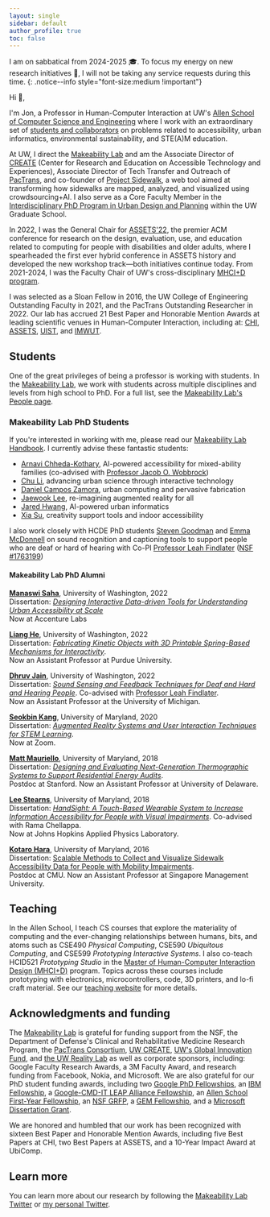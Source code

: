 ```yaml
---
layout: single
sidebar: default
author_profile: true
toc: false
---
```


I am on sabbatical from 2024-2025 🎓. To focus my energy on new research initiatives 🚀, I will not be taking any service requests during this time.
{: .notice--info style="font-size:medium !important"}

<!-- **Join us!** I am recruiting new PhD students or Postdocs interested in transforming urban accessibility with computational methods. We are specifically looking for students with background and research experience in applied machine learning and GIS/urban science. Example projects from my lab in this area include Project Sidewalk, RASSR, Sidewalk Equity, and BusStopCV. <br/><br/>
If interested, please begin by reading our [Makeability Lab handbook](https://docs.google.com/document/d/1YiiDsfpiolpXjUTj8xWrQwQQUzqrfqT9bocOpaYDrtI) and our recent papers in the area on the [Makeability Lab website](https://makeabilitylab.cs.washington.edu/publications/). See also our ["Future of Urban Accessibility"](https://accessiblecities.github.io/UrbanAccess2022/pdfs/Froehlich_FutureOfUrbanAccessibility_ASSETS2022WorkshopProposal.pdf) short paper at ASSETS'22 and the [accompanying workshop website](https://accessiblecities.github.io/UrbanAccess2022/). Then, email me at [jonf@cs.uw.edu](jonf@cs.uw.edu) with "Prospective PhD Student (or Postdoc) in UrbanAccess" in the subject. Include your CV and a brief statement about how your prior work and future interests intersect with my lab.
{: .notice--info style="font-size:medium !important"} -->

<!-- You will work with our vibrant, cross-disciplinary [Project Sidewalk](https://projectsidewalk.org/) team on state-of-the-art projects in Crowd+AI to map, assess, and visualize urban accessibility. <br/><br/> -->

Hi 👋,

I'm Jon, a Professor in Human-Computer Interaction at UW's [Allen School of Computer Science and Engineering](http://cs.washington.edu/) where I work with an extraordinary set of [students and collaborators](https://makeabilitylab.cs.washington.edu/people/) on problems related to accessibility, urban informatics, environmental sustainability, and STE(A)M education.

At UW, I direct the [Makeability Lab](http://makeabilitylab.io/) and am the Associate Director of [CREATE](https://create.uw.edu/) (Center for Research and Education on Accessible Technology and Experiences), Associate Director of Tech Transfer and Outreach of [PacTrans](http://depts.washington.edu/pactrans/), and co-founder of [Project Sidewalk](http://projectsidewalk.org/), a web tool aimed at transforming how sidewalks are mapped, analyzed, and visualized using crowdsourcing+AI. I also serve as a Core Faculty Member in the [Interdisciplinary PhD Program in Urban Design and Planning](https://grad.uw.edu/about-the-graduate-school/interdisciplinary-programs/urban-design-and-planning/) within the UW Graduate School.

In 2022, I was the General Chair for [ASSETS'22](https://assets22.sigaccess.org/), the premier ACM conference for research on the design, evaluation, use, and education related to computing for people with disabilities and older adults, where I spearheaded the first ever hybrid conference in ASSETS history and developed the new workshop track—both initiatives continue today. From 2021-2024, I was the Faculty Chair of UW's cross-disciplinary [MHCI+D program](https://mhcid.washington.edu/).

I was selected as a Sloan Fellow in 2016, the UW College of Engineering Outstanding Faculty in 2021, and the PacTrans Outstanding Researcher in 2022. Our lab has accrued 21 Best Paper and Honorable Mention Awards at leading scientific venues in Human-Computer Interaction, including at: [CHI](https://dl.acm.org/conference/chi), [ASSETS](https://www.sigaccess.org/assets/), [UIST](https://uist.acm.org/), and [IMWUT](https://dl.acm.org/journal/imwut).

<!-- a co-founding (student) member of [DUB](http://dub.washington.edu), a large, cross-disciplinary organization of academic and industry professionals interested in HCI and Design research,

I am the General Chair for [ASSETS'22](https://assets22.sigaccess.org/), the premier ACM conference for research on the design, evaluation, use, and education related to computing for people with disabilities and older adults.  

Faculty Chair of the [MHCI+D program](https://mhcid.washington.edu/)
-->

## Students

One of the great privileges of being a professor is working with students. In the [Makeability Lab](https://makeabilitylab.cs.washington.edu/), we work with students across multiple disciplines and levels from high school to PhD. For a full list, see the [Makeability Lab's People page](https://makeabilitylab.cs.washington.edu/people/).

### Makeability Lab PhD Students

If you're interested in working with me, please read our [Makeability Lab Handbook](https://docs.google.com/document/d/1YiiDsfpiolpXjUTj8xWrQwQQUzqrfqT9bocOpaYDrtI). I currently advise these fantastic students:

* [Arnavi Chheda-Kothary](https://www.linkedin.com/in/arnavichheda/), AI-powered accessibility for mixed-ability families (co-advised with [Professor Jacob O. Wobbrock](http://faculty.washington.edu/wobbrock/))
* [Chu Li](https://www.chu-li.me/), advancing urban science through interactive technology
* [Daniel Campos Zamora](https://www.danielcamposzamora.com/), urban computing and pervasive fabrication
* [Jaewook Lee](https://jaewook-lee.com/), re-imagining augmented reality for all
* [Jared Hwang](https://jared-hwang.github.io/), AI-powered urban informatics
* [Xia Su](https://xiasu.github.io/), creativity support tools and indoor accessibility

I also work closely with HCDE PhD students [Steven Goodman](https://www.linkedin.com/in/steven-m-goodman/) and [Emma McDonnell](https://www.linkedin.com/in/ejmcdonnell/) on sound recognition and captioning tools to support people who are deaf or hard of hearing with Co-PI [Professor Leah Findlater](https://www.hcde.washington.edu/findlater) ([NSF #1763199](https://www.nsf.gov/awardsearch/showAward?AWD_ID=1763199&HistoricalAwards=false))

#### Makeability Lab PhD Alumni

**[Manaswi Saha](https://homes.cs.washington.edu/~manaswi/)**, University of Washington, 2022<br/>
Dissertation: [*Designing Interactive Data-driven Tools for Understanding Urban Accessibility at Scale*](https://makeabilitylab.cs.washington.edu/media/publications/Saha_DesigningInteractiveDataDrivenToolsForUnderstandingUrbanAccessibilityAtScale_UWCSPHDDISSERTATION2022.pdf)<br/>
Now at Accenture Labs

**[Liang He](https://www.lianghe.me/)**, University of Washington, 2022<br/>
Dissertation: [*Fabricating Kinetic Objects with 3D Printable Spring-Based Mechanisms for Interactivity*](https://makeabilitylab.cs.washington.edu/media/publications/He_FabricatingKineticObjectsWith3DPrintableSpringBasedMechanismsForInteractivity_UWCSPHDDISSERTATION2022.pdf).<br/>
Now an Assistant Professor at Purdue University.

**[Dhruv Jain](https://homes.cs.washington.edu/~djain/)**, University of Washington, 2022<br/>
Dissertation: [*Sound Sensing and Feedback Techniques for Deaf and Hard and Hearing People*](https://makeabilitylab.cs.washington.edu/media/publications/Jain_SoundSensingAndFeedbackTechniquesForDeafAndHardOfHearingPeople_UWCSPHDDISSERTATION2022.pdf).
Co-advised with [Professor Leah Findlater](https://www.hcde.washington.edu/findlater).<br/> Now an Assistant Professor at the University of Michigan.

**[Seokbin Kang](http://www.livehighkang.com/)**, University of Maryland, 2020<br/>
Dissertation: [*Augmented Reality Systems and User Interaction Techniques for STEM Learning*](https://makeabilitylab.cs.washington.edu/media/publications/Kang_AugmentedRealitySystemsAndUserInteractionTechniquesForStemLearning_UMDCSPHDDISSERTATION2020.pdf).<br/>
Now at Zoom.

**[Matt Mauriello](https://www.eecis.udel.edu/~mlm/)**, University of Maryland, 2018<br/>
Dissertation: [*Designing and Evaluating Next-Generation Thermographic Systems to Support Residential Energy Audits*](https://makeabilitylab.cs.washington.edu/media/publications/Mauriello_DesigningAndEvaluatingNextGenerationThermographicSystemsToSupportResidentialEnergyAudits_2018.pdf).<br/> Postdoc at Stanford. Now an Assistant Professor at University of Delaware.

**[Lee Stearns](http://www.leestearns.com/)**, University of Maryland, 2018<br/>
Dissertation: [*HandSight: A Touch-Based Wearable System to Increase Information Accessibility for People with Visual Impairments*](https://makeabilitylab.cs.washington.edu/media/publications/Stearns_HandsightATouchBasedWearableSystemToIncreaseInformationAccessibilityForPeopleWithVisualImpairments_2018.pdf). Co-advised with Rama Chellappa.<br/> Now at Johns Hopkins Applied Physics Laboratory.

**[Kotaro Hara](https://kotarohara.com/)**, University of Maryland, 2016<br/> 
Dissertation: [Scalable Methods to Collect and Visualize Sidewalk Accessibility Data for People with Mobility Impairments](https://makeabilitylab.cs.washington.edu/media/publications/Hara_ScalableMethodsToCollectAndVisualizeSidewalkAccessibilityDataForPeopleWithMobilityImpairments_2016.pdf).<br/> Postdoc at CMU. Now an Assistant Professor at Singapore Management University.

## Teaching

In the Allen School, I teach CS courses that explore the materiality of computing and the ever-changing relationships between humans, bits, and atoms such as CSE490 _Physical Computing_, CSE590 _Ubiquitous Computing_, and CSE599 _Prototyping Interactive Systems_. I also co-teach HCID521 _Prototyping Studio_ in the [Master of Human-Computer Interaction Design (MHCI+D)](https://mhcid.washington.edu/) program. Topics across these courses include prototyping with electronics, microcontrollers, code, 3D printers, and lo-fi craft material. See our [teaching website](https://makeabilitylab.github.io/physcomp/) for more details.

## Acknowledgments and funding

The [Makeability Lab](https://makeabilitylab.cs.washington.edu) is grateful for funding support from the NSF, the Department of Defense's Clinical and Rehabilitative Medicine Research Program, the [PacTrans Consortium](http://depts.washington.edu/pactrans/),  [UW CREATE](https://create.uw.edu/), [UW's Global Innovation Fund](https://www.washington.edu/globalaffairs/gif/), and [the UW Reality Lab](https://realitylab.uw.edu/) as well as corporate sponsors, including: Google Faculty Research Awards, a 3M Faculty Award, and research funding from Facebook, Nokia, and Microsoft. We are also grateful for our PhD student funding awards, including two [Google PhD Fellowships](https://research.google/outreach/phd-fellowship/), an [IBM Fellowship](https://research.ibm.com/university/awards/fellowships.html), a [Google-CMD-IT LEAP Alliance Fellowship](https://cmd-it.org/news-recent/how-cmd-it-is-teaming-up-with-google-research-to-diversify-computing/), an [Allen School First-Year Fellowship](https://www.cs.washington.edu/academics/phd/handbook/fellowships), an [NSF GRFP](https://www.nsfgrfp.org/), a [GEM Fellowship](https://www.gemfellowship.org/gem-fellowship-program/), and a [Microsoft Dissertation Grant](https://www.microsoft.com/en-us/research/academic-program/dissertation-grant/?OCID=msr_program_dissgrant_tw#!grant-recipients).

We are honored and humbled that our work has been recognized with sixteen Best Paper and Honorable Mention Awards, including five Best Papers at CHI, two Best Papers at ASSETS, and a 10-Year Impact Award at UbiComp.

## Learn more

You can learn more about our research by following the [Makeability Lab Twitter](http://twitter.com/makeabilitylab) or [my personal Twitter](https://twitter.com/jonfroehlich).
